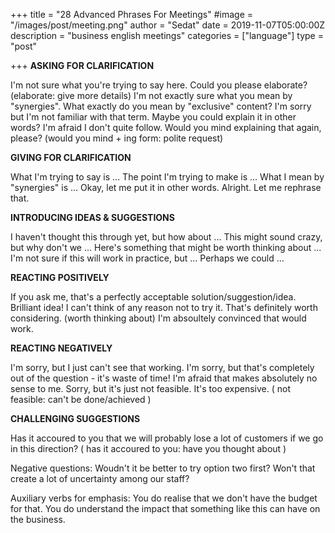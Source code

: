 +++
title = "28 Advanced Phrases For Meetings"
#image = "/images/post/meeting.png"
author = "Sedat"
date = 2019-11-07T05:00:00Z
description = "business english meetings"
categories = ["language"]
type = "post"

+++
**ASKING FOR CLARIFICATION**

I'm not sure what you're trying to say here. Could you please elaborate? (elaborate: give more details)
I'm not exactly sure what you mean by "synergies".
What exactly do you mean by "exclusive" content?
I'm sorry but I'm not familiar with that term. Maybe you could explain it in other words?
I'm afraid I don't quite follow. Would you mind explaining that again, please? (would you mind + ing form: polite request)

**GIVING FOR CLARIFICATION**

What I'm trying to say is ...
The point I'm trying to make is ...
What I mean by "synergies" is ...
Okay, let me put it in other words.
Alright. Let me rephrase that.

**INTRODUCING IDEAS & SUGGESTIONS**

I haven't thought this through yet, but how about ...
This might sound crazy, but why don't we ...
Here's something that might be worth thinking about ...
I'm not sure if this will work in practice, but ...
Perhaps we could ...

**REACTING POSITIVELY**

If you ask me, that's a perfectly acceptable solution/suggestion/idea.
Brilliant idea! I can't think of any reason not to try it.
That's definitely worth considering. (worth thinking about)
I'm absoultely convinced that would work.

**REACTING NEGATIVELY**

I'm sorry, but I just can't see that working.
I'm sorry, but that's completely out of the question - it's waste of time!
I'm afraid that makes absolutely no sense to me.
Sorry, but it's just not feasible. It's too expensive. ( not feasible: can't be done/achieved )

**CHALLENGING SUGGESTIONS**

Has it accoured to you that we will probably lose a lot of customers if we go in this direction? ( has it accoured to you: have you thought about )

Negative questions:
Woudn't it be better to try option two first?
Won't that create a lot of uncertainty among our staff?

Auxiliary verbs for emphasis:
You do realise that we don't have the budget for that.
You do understand the impact that something like this can have on the business.






























